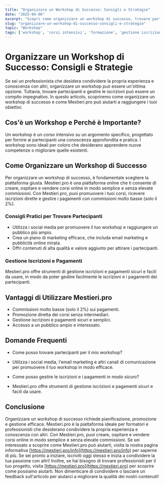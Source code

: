 ```yaml
---
title: "Organizzare un Workshop di Successo: Consigli e Strategie"
date: "2025-04-06"
excerpt: "Scopri come organizzare un workshop di successo, trovare partecipanti e gestire le iscrizioni con Mestieri.pro, la piattaforma ideale per formatori e professionisti."
slug: "organizzare-un-workshop-di-successo-consigli-e-strategie"
topic: "Workshop"
tags: ['workshop', 'corsi intensivi', 'formazione', 'gestione iscrizioni', 'piattaforme online']
---
```

# Organizzare un Workshop di Successo: Consigli e Strategie

Se sei un professionista che desidera condividere la propria esperienza e conoscenza con altri, organizzare un workshop può essere un'ottima opzione. Tuttavia, trovare partecipanti e gestire le iscrizioni può essere un compito impegnativo. In questo articolo, scopriremo come organizzare un workshop di successo e come Mestieri.pro può aiutarti a raggiungere i tuoi obiettivi.

## Cos'è un Workshop e Perché è Importante?

Un workshop è un corso intensivo su un argomento specifico, progettato per fornire ai partecipanti una conoscenza approfondita e pratica. I workshop sono ideali per coloro che desiderano apprendere nuove competenze o migliorare quelle esistenti.

## Come Organizzare un Workshop di Successo

Per organizzare un workshop di successo, è fondamentale scegliere la piattaforma giusta. Mestieri.pro è una piattaforma online che ti consente di creare, ospitare e vendere corsi online in modo semplice e senza elevate commissioni. Con Mestieri.pro, puoi promuovere i tuoi corsi, ricevere iscrizioni dirette e gestire i pagamenti con commissioni molto basse (solo il 2%).

### Consigli Pratici per Trovare Partecipanti

* Utilizza i social media per promuovere il tuo workshop e raggiungere un pubblico più ampio.
* Crea un piano di marketing efficace, che includa email marketing e pubblicità online mirata.
* Offri contenuti di alta qualità e valore aggiunto per attirare i partecipanti.

### Gestione Iscrizioni e Pagamenti

Mestieri.pro offre strumenti di gestione iscrizioni e pagamenti sicuri e facili da usare, in modo da poter gestire facilmente le iscrizioni e i pagamenti dei partecipanti.

## Vantaggi di Utilizzare Mestieri.pro

* Commissioni molto basse (solo il 2%) sui pagamenti.
* Promozione diretta dei corsi senza intermediari.
* Gestione iscrizioni e pagamenti sicuri e semplici.
* Accesso a un pubblico ampio e interessato.

## Domande Frequenti

* Come posso trovare partecipanti per il mio workshop?
 + Utilizza i social media, l'email marketing e altri canali di comunicazione per promuovere il tuo workshop in modo efficace.
* Come posso gestire le iscrizioni e i pagamenti in modo sicuro?
 + Mestieri.pro offre strumenti di gestione iscrizioni e pagamenti sicuri e facili da usare.

## Conclusione

Organizzare un workshop di successo richiede pianificazione, promozione e gestione efficace. Mestieri.pro è la piattaforma ideale per formatori e professionisti che desiderano condividere la propria esperienza e conoscenza con altri. Con Mestieri.pro, puoi creare, ospitare e vendere corsi online in modo semplice e senza elevate commissioni. Se sei interessato a scoprire come Mestieri.pro può aiutarti, visita la nostra pagina informativa [https://mestieri.pro/info](https://mestieri.pro/info) per saperne di più. Se sei pronto a iniziare, iscriviti oggi stesso e inizia a condividere la tua passione con altri! Inoltre, se hai bisogno di trovare professionisti per il tuo progetto, visita [https://mestieri.pro](https://mestieri.pro) per scoprire come possiamo aiutarti. Non dimenticare di condividere o lasciare un feedback sull'articolo per aiutarci a migliorare la qualità dei nostri contenuti!